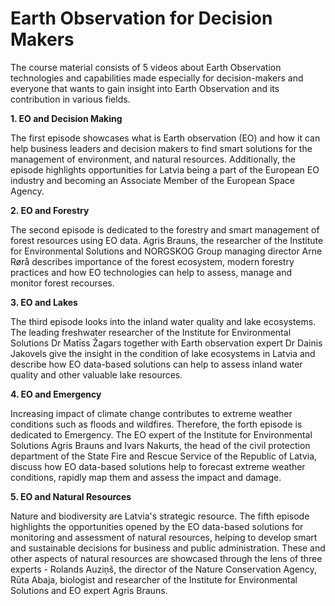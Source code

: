 # Earth Observation for Decision Makers

The course material consists of 5 videos about Earth Observation technologies and capabilities made especially for decision-makers and everyone that wants to gain insight into Earth Observation and its contribution in various fields.

   <strong>1. EO and Decision Making</strong>
   
   The first episode showcases what is Earth observation (EO) and how it can help business leaders and decision makers to find smart solutions for the management of environment, and natural resources. Additionally, the episode highlights opportunities for Latvia being a part of the European EO industry and  becoming an Associate Member of the European Space Agency.   

   <strong>2. EO and Forestry </strong>

   The second episode is dedicated to the forestry and smart management of forest resources using EO data. Agris Brauns, the researcher of the Institute for Environmental Solutions and NORGSKOG Group managing director Arne Rørå describes importance of the forest ecosystem, modern forestry practices and how EO technologies can help to assess, manage and monitor forest recourses. 

   <strong>3. EO and Lakes </strong>

   The third episode looks into the inland water quality and lake ecosystems.  The leading freshwater researcher of the Institute for Environmental Solutions Dr Matīss Žagars together with Earth observation expert Dr Dainis Jakovels give the insight in the condition of lake ecosystems in Latvia and describe how EO data-based solutions can help to assess inland water quality and other valuable lake resources.   

   <strong>4. EO and Emergency </strong>

   Increasing impact of climate change contributes to extreme weather conditions such as floods and wildfires. Therefore, the forth episode is dedicated to Emergency. The EO expert of the Institute for Environmental Solutions Agris Brauns and Ivars Nakurts, the head of the civil protection department of the State Fire and Rescue Service of the Republic of Latvia, discuss how EO data-based solutions help to forecast extreme weather conditions, rapidly map them and assess the impact and damage. 

   <strong>5. EO and Natural Resources </strong>

   Nature and biodiversity are Latvia's strategic resource. The fifth episode highlights the opportunities opened by the EO data-based solutions for monitoring and assessment of natural resources, helping to develop smart and sustainable decisions for business and public administration.  These and other aspects of natural resources are showcased through the lens of three experts - Rolands Auziņš, the director of the Nature Conservation Agency, Rūta Abaja, biologist and researcher of the Institute for Environmental Solutions and EO expert Agris Brauns. 
